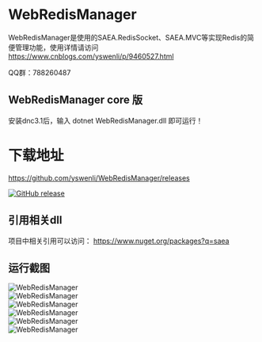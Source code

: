 # WebRedisManager
WebRedisManager是使用的SAEA.RedisSocket、SAEA.MVC等实现Redis的简便管理功能，使用详情请访问<a href="https://www.cnblogs.com/yswenli/p/9460527.html" target="_blank">https://www.cnblogs.com/yswenli/p/9460527.html</a>

QQ群：788260487

## WebRedisManager core 版
安装dnc3.1后，输入 dotnet WebRedisManager.dll 即可运行！
<br/>
# 下载地址
<a href="https://github.com/yswenli/WebRedisManager/releases" target="_blank">https://github.com/yswenli/WebRedisManager/releases</a>

[![GitHub release](https://img.shields.io/github/release/yswenli/webredismanager.svg)](https://github.com/yswenli/webredismanager/releases)

## 引用相关dll
项目中相关引用可以访问： https://www.nuget.org/packages?q=saea

## 运行截图

<img src="https://github.com/yswenli/WebRedisManager/blob/master/WebRedisManager1.png?raw=true" alt="WebRedisManager"/><br/>
<img src="https://github.com/yswenli/WebRedisManager/blob/master/WebRedisManager2.png?raw=true" alt="WebRedisManager"/><br/>
<img src="https://github.com/yswenli/WebRedisManager/blob/master/WebRedisManager3.png?raw=true" alt="WebRedisManager"/><br/>
<img src="https://github.com/yswenli/WebRedisManager/blob/master/WebRedisManager4.png?raw=true" alt="WebRedisManager"/><br/>
<img src="https://github.com/yswenli/WebRedisManager/blob/master/WebRedisManager5.png?raw=true" alt="WebRedisManager"/><br/>
<img src="https://github.com/yswenli/WebRedisManager/blob/master/WebRedisManager6.png?raw=true" alt="WebRedisManager"/><br/>
